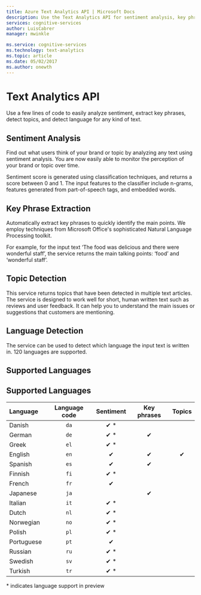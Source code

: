 ```yaml
---
title: Azure Text Analytics API | Microsoft Docs
description: Use the Text Analytics API for sentiment analysis, key phrase extraction, topic detection for English text, and much more.
services: cognitive-services
author: LuisCabrer
manager: mwinkle

ms.service: cognitive-services
ms.technology: text-analytics
ms.topic: article
ms.date: 05/02/2017
ms.author: onewth
---
```


# Text Analytics API

Use a few lines of code to easily analyze sentiment, extract key phrases, detect topics, and detect language for any kind of text.

## Sentiment Analysis

Find out what users think of your brand or topic by analyzing any text using sentiment analysis. You are now easily able to monitor the perception of your brand or topic over time.

Sentiment score is generated using classification techniques, and returns a score between 0 and 1. The input features to the classifier include n-grams, features generated from part-of-speech tags, and embedded words. 

## Key Phrase Extraction

Automatically extract key phrases to quickly identify the main points. We employ techniques from Microsoft Office's sophisticated Natural Language Processing toolkit.

For example, for the input text ‘The food was delicious and there were wonderful staff’, the service returns the main talking points: ‘food’ and ‘wonderful staff’.

## Topic Detection

This service returns topics that have been detected in multiple text articles. The service is designed to work well for short, human written text such as reviews and user feedback. It can help you to understand the main issues or suggestions that customers are mentioning.

## Language Detection

The service can be used to detect which language the input text is written in. 120 languages are supported.

## Supported Languages

## Supported Languages

| Language    | Language code | Sentiment | Key phrases | Topics |
|:----------- |:----:|:----:|:----:|:----:|
| Danish      | `da` | ✔ \* |  |   |
| German       | `de` | ✔ \* | ✔ |   |
| Greek       | `el` | ✔ \* |  |   |
| English     | `en` | ✔ | ✔ | ✔ |
| Spanish     | `es` | ✔ | ✔ |   |
| Finnish     | `fi` | ✔ \* |  |   |
| French      | `fr` | ✔ |  |   |
| Japanese    | `ja` |  | ✔ |   |
| Italian     | `it` | ✔ \* |  |   |
| Dutch       | `nl` | ✔ \* |  |   |
| Norwegian   | `no` | ✔ \* |  |   |
| Polish      | `pl` | ✔ \* |  |   |
| Portuguese  | `pt` | ✔ |  |   |
| Russian     | `ru` | ✔ \* |  |   |
| Swedish     | `sv` | ✔ \* |  |   |
| Turkish     | `tr` | ✔ \* |  |   |

\* indicates language support in preview
